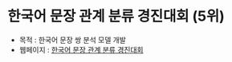 # 한국어 문장 관계 분류 경진대회 (5위)
- 목적 : 한국어 문장 쌍 분석 모델 개발
- 웹페이지 : [한국어 문장 관계 분류 경진대회](https://dacon.io/competitions/official/235875/overview/description)
